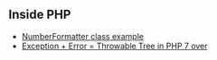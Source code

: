 ## Inside PHP

- [NumberFormatter class example](docs/NumberFormatter.md)
- [Exception + Error = Throwable Tree in PHP 7 over](docs/ThrowableTree.md)
